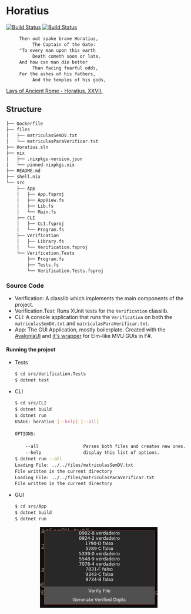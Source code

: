 # Horatius

[![Build Status](https://travis-ci.org/mtrsk/Horatius.svg?branch=master)](https://travis-ci.org/mtrsk/Horatius)
[![Build Status](https://img.shields.io/endpoint.svg?url=https%3A%2F%2Factions-badge.atrox.dev%2Fmtrsk%2FHoratius%2Fbadge%3Fref%3Dmaster&style=flat)](https://actions-badge.atrox.dev/mtrsk/Horatius/goto?ref=master)

```
     Then out spake brave Horatius,
          The Captain of the Gate:
     "To every man upon this earth
          Death cometh soon or late.
     And how can man die better
          Than facing fearful odds,
     For the ashes of his fathers,
          And the temples of his gods,
```
[Lays of Ancient Rome - Horatius, XXVII.](https://en.wikisource.org/wiki/Lays_of_Ancient_Rome)

## Structure

```
├── Dockerfile
├── files
│   ├── matriculasSemDV.txt
│   └── matriculasParaVerificar.txt
├── Horatius.sln
├── nix
│   ├── .nixpkgs-version.json
│   └── pinned-nixpkgs.nix
├── README.md
├── shell.nix
└── src
    ├── App
    │   ├── App.fsproj
    │   ├── AppView.fs
    │   ├── Lib.fs
    │   └── Main.fs
    ├── CLI
    │   ├── CLI.fsproj
    │   └── Program.fs
    ├── Verification
    │   ├── Library.fs
    │   └── Verification.fsproj
    └── Verification.Tests
        ├── Program.fs
        ├── Tests.fs
        └── Verification.Tests.fsproj
```

### Source Code

* Verification: A classlib which implements the main components of the project.
* Verification.Test: Runs XUnit tests for the `Verification` classlib.
* CLI: A console application that runs the `Verification` on both the `matriculasSemDV.txt` and `matriculasParaVerificar.txt`.
* App: The GUI Application, mostly boilerplate. Created with the [AvaloniaUI](https://github.com/AvaloniaUI/Avalonia) and [it's wrapper](https://github.com/JaggerJo/Avalonia.FuncUI) for Elm-like MVU GUIs in F#.

#### Running the project

* Tests
    ```sh
    $ cd src/Verification.Tests
    $ dotnet test
    ```

* CLI
    ```sh
    $ cd src/CLI
    $ dotnet build
    $ dotnet run
    USAGE: horatius [--help] [--all]

    OPTIONS:

        --all                 Parses both files and creates new ones.
        --help                display this list of options.
    $ dotnet run --all
    Loading File: ../../files/matriculasSemDV.txt
    File written in the current directory
    Loading File: ../../files/matriculasParaVerificar.txt
    File written in the current directory
    ```

* GUI
    ```sh
    $ cd src/App
    $ dotnet build
    $ dotnet run
    ```
<img src="gui.png" alt="GUI" style="display: block; margin: 0 auto" />
